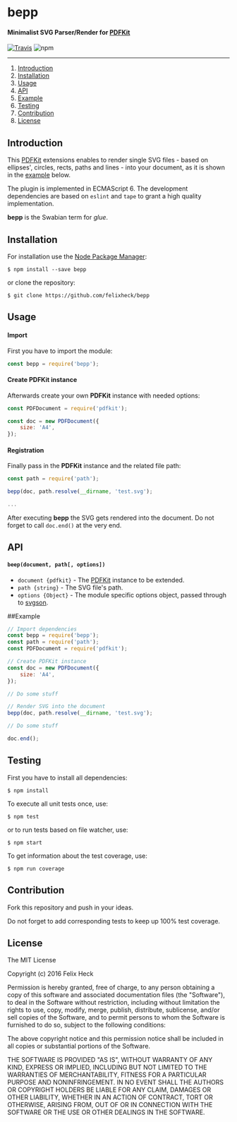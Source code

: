 # bepp
#### Minimalist SVG Parser/Render for [PDFKit](https://github.com/devongovett/pdfkit)

[![Travis](https://img.shields.io/travis/felixheck/bepp.svg)](https://travis-ci.org/felixheck/bepp/builds/) ![npm](https://img.shields.io/npm/dt/bepp.svg)

---

1. [Introduction](#introduction)
2. [Installation](#installation)
3. [Usage](#usage)
4. [API](#api)
5. [Example](#example)
6. [Testing](#testing)
7. [Contribution](#contribution)
8. [License](#license)

## Introduction

This [PDFKit](https://github.com/devongovett/pdfkit) extensions enables to render single SVG files - based on ellipses', circles, rects, paths and lines - into your document, as it is shown in the [example](#example) below.

The plugin is implemented in ECMAScript 6. The development dependencies are based on `eslint` and `tape` to grant a high quality implementation.

**bepp** is the Swabian term for *glue*.

## Installation
For installation use the [Node Package Manager](https://github.com/npm/npm):
```
$ npm install --save bepp
```

or clone the repository:
```
$ git clone https://github.com/felixheck/bepp
```

## Usage
#### Import
First you have to import the module:
``` js
const bepp = require('bepp');
```

#### Create PDFKit instance
Afterwards create your own **PDFKit** instance with needed options:
``` js
const PDFDocument = require('pdfkit');

const doc = new PDFDocument({
	size: 'A4',
});
```

#### Registration
Finally pass in the **PDFKit** instance and the related file path:
``` js
const path = require('path');

bepp(doc, path.resolve(__dirname, 'test.svg');

...
```

After executing **bepp** the SVG gets rendered into the document. Do not forget to call `doc.end()` at the very end.

## API
#### `beep(document, path[, options])`

- `document {pdfkit}` - The [PDFKit](https://github.com/devongovett/pdfkit) instance to be extended.
- `path {string}` - The SVG file's path.
- `options {Object}` - The module specific options object, passed through to [svgson](https://github.com/elrumordelaluz/svgson).


##Example

``` js
// Import dependencies
const bepp = require('bepp');
const path = require('path');
const PDFDocument = require('pdfkit');

// Create PDFKit instance
const doc = new PDFDocument({
	size: 'A4',
});

// Do some stuff

// Render SVG into the document
bepp(doc, path.resolve(__dirname, 'test.svg');

// Do some stuff

doc.end();

```

## Testing
First you have to install all dependencies:
```
$ npm install
```

To execute all unit tests once, use:
```
$ npm test
```

or to run tests based on file watcher, use:
```
$ npm start
```

To get information about the test coverage, use:
```
$ npm run coverage
```

## Contribution
Fork this repository and push in your ideas.

Do not forget to add corresponding tests to keep up 100% test coverage.

## License
The MIT License

Copyright (c) 2016 Felix Heck

Permission is hereby granted, free of charge, to any person obtaining a copy
of this software and associated documentation files (the "Software"), to deal
in the Software without restriction, including without limitation the rights
to use, copy, modify, merge, publish, distribute, sublicense, and/or sell
copies of the Software, and to permit persons to whom the Software is
furnished to do so, subject to the following conditions:

The above copyright notice and this permission notice shall be included in
all copies or substantial portions of the Software.

THE SOFTWARE IS PROVIDED "AS IS", WITHOUT WARRANTY OF ANY KIND, EXPRESS OR
IMPLIED, INCLUDING BUT NOT LIMITED TO THE WARRANTIES OF MERCHANTABILITY,
FITNESS FOR A PARTICULAR PURPOSE AND NONINFRINGEMENT. IN NO EVENT SHALL THE
AUTHORS OR COPYRIGHT HOLDERS BE LIABLE FOR ANY CLAIM, DAMAGES OR OTHER
LIABILITY, WHETHER IN AN ACTION OF CONTRACT, TORT OR OTHERWISE, ARISING FROM,
OUT OF OR IN CONNECTION WITH THE SOFTWARE OR THE USE OR OTHER DEALINGS IN
THE SOFTWARE.
